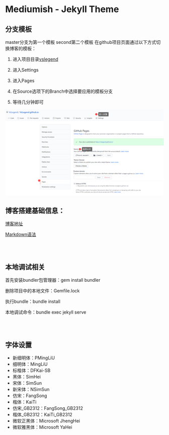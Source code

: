 # Mediumish - Jekyll Theme

## 分支模板
master分支为第一个模板
second第二个模板
在github项目页面通过以下方式切换博客的模板：
1. 进入项目目录[vslegend](https://github.com/VsLegend/VsLegend.github.io)

2. 进入Settings

3. 进入Pages

4. 在Source选项下的Branch中选择要应用的模板分支

5. 等待几分钟即可


![流程展示!](/assets/images/pageSetting.png "流程展示")


## 博客搭建基础信息：

<a href='VsLegend.github.io'>博客地址</a>

<a href='https://www.markdownguide.org/basic-syntax/'>Markdown语法</a>

<br><br>

## 本地调试相关
首先安装bundler包管理器：gem install bundler

删除项目中的本地文件：Gemfile.lock

执行bundle：bundle install

本地调试命令：bundle exec jekyll serve



<br><br>

## 字体设置
- 新细明体：PMingLiU
- 细明体：MingLiU
- 标楷体：DFKai-SB
- 黑体：SimHei
- 宋体：SimSun
- 新宋体：NSimSun
- 仿宋：FangSong
- 楷体：KaiTi
- 仿宋_GB2312：FangSong_GB2312
- 楷体_GB2312：KaiTi_GB2312
- 微软正黑体：Microsoft JhengHei
- 微软雅黑体：Microsoft YaHei
